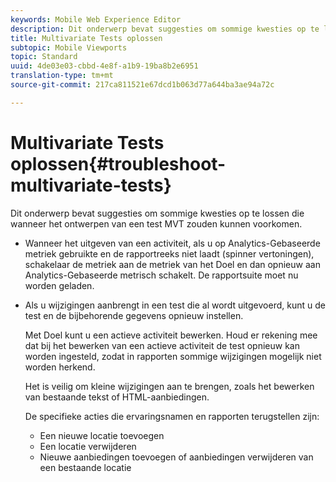 ```yaml
---
keywords: Mobile Web Experience Editor
description: Dit onderwerp bevat suggesties om sommige kwesties op te lossen die wanneer het ontwerpen van een test MVT zouden kunnen voorkomen.
title: Multivariate Tests oplossen
subtopic: Mobile Viewports
topic: Standard
uuid: 4de03e03-cbbd-4e8f-a1b9-19ba8b2e6951
translation-type: tm+mt
source-git-commit: 217ca811521e67dcd1b063d77a644ba3ae94a72c

---
```



# Multivariate Tests oplossen{#troubleshoot-multivariate-tests}

Dit onderwerp bevat suggesties om sommige kwesties op te lossen die wanneer het ontwerpen van een test MVT zouden kunnen voorkomen.

* Wanneer het uitgeven van een activiteit, als u op Analytics-Gebaseerde metriek gebruikte en de rapportreeks niet laadt (spinner vertoningen), schakelaar de metriek aan de metriek van het Doel en dan opnieuw aan Analytics-Gebaseerde metrisch schakelt. De rapportsuite moet nu worden geladen.
* Als u wijzigingen aanbrengt in een test die al wordt uitgevoerd, kunt u de test en de bijbehorende gegevens opnieuw instellen.

   Met Doel kunt u een actieve activiteit bewerken. Houd er rekening mee dat bij het bewerken van een actieve activiteit de test opnieuw kan worden ingesteld, zodat in rapporten sommige wijzigingen mogelijk niet worden herkend.

   Het is veilig om kleine wijzigingen aan te brengen, zoals het bewerken van bestaande tekst of HTML-aanbiedingen.

   De specifieke acties die ervaringsnamen en rapporten terugstellen zijn:

   * Een nieuwe locatie toevoegen
   * Een locatie verwijderen
   * Nieuwe aanbiedingen toevoegen of aanbiedingen verwijderen van een bestaande locatie

